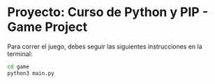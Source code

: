 # Proyecto: Curso de Python y PIP - Game Project

Para correr el juego, debes seguir las siguientes instrucciones en la terminal:

```sh
cd game
python3 main.py
```
